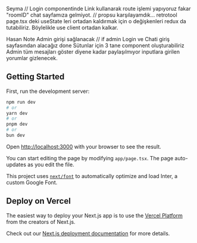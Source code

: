 Seyma
// Login componentinde Link kullanarak route işlemi yapıyoruz fakar "roomID" chat sayfamıza gelmiyot.
// propsu karşılayamdık...
retrotool page.tsx deki useState leri ortadan kaldırmak için o değişkenleri redux da tutabiliriz. Böylelikle use client ortadan kalkar.

Hasan
Note
Admin girişi sağlanacak // if admin
Login ve Chati giriş sayfasından alacağız    done
Sütunlar için 3 tane component oluşturabiliriz     
Admin tüm mesajları göster diyene kadar paylaşılmıyor inputlara girilen yorumlar gizlenecek. 

## Getting Started

First, run the development server:

```bash
npm run dev
# or
yarn dev
# or
pnpm dev
# or
bun dev
```

Open [http://localhost:3000](http://localhost:3000) with your browser to see the result.

You can start editing the page by modifying `app/page.tsx`. The page auto-updates as you edit the file.

This project uses [`next/font`](https://nextjs.org/docs/basic-features/font-optimization) to automatically optimize and load Inter, a custom Google Font.

## Deploy on Vercel

The easiest way to deploy your Next.js app is to use the [Vercel Platform](https://vercel.com/new?utm_medium=default-template&filter=next.js&utm_source=create-next-app&utm_campaign=create-next-app-readme) from the creators of Next.js.

Check out our [Next.js deployment documentation](https://nextjs.org/docs/deployment) for more details.
